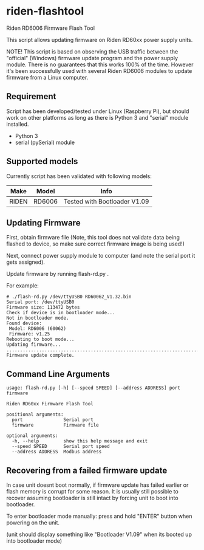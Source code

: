 # riden-flashtool
Riden RD6006 Firmware Flash Tool

This script allows updating firmware on Riden RD60xx power supply units.

NOTE! This script is based on observing the USB traffic between the "official" (Windows)
firmware update program and the power supply module. There is no guarantees that this
works 100% of the time. However it's been successfully used with several Riden RD6006
modules to update firmware from a Linux computer.

## Requirement

Script has been developed/tested under Linux (Raspberry Pi), but should work
on other platforms as long as there is Python 3 and "serial" module installed.

* Python 3
* serial (pySerial) module

## Supported models

Currently script has been validated with following models:

Make|Model|Info
----|-----|----
RIDEN|RD6006|Tested with Bootloader V1.09


## Updating Firmware

First, obtain firmware file (Note, this tool does not validate data being flashed
to device, so make sure correct firmware image is being used!)

Next, connect power supply module to computer (and note the serial port it gets assigned).

Update firmware by running flash-rd.py <serialport> <filename>.

For example:

```
# ./flash-rd.py /dev/ttyUSB0 RD60062_V1.32.bin
Serial port: /dev/ttyUSB0
Firmware size: 113472 bytes
Check if device is in bootloader mode...
Not in bootloader mode.
Found device:
 Model: RD6006 (60062)
 Firmware: v1.25
Rebooting to boot mode...
Updating firmware...
.............................................................................................................................................................................................................................................................................................................................................................................................................................................................................................................................................................................................................................................................................................................................................................................................................................................................................................................................................................................................................................................................................................................................................................................................................................................................................................................................................................................................................................................................................................................................................................................................................................................................................................................................................................................................................................................b'OK'
Firmware update complete.
```

## Command Line Arguments

```
usage: flash-rd.py [-h] [--speed SPEED] [--address ADDRESS] port firmware

Riden RD60xx Firmware Flash Tool

positional arguments:
  port               Serial port
  firmware           Firmware file

optional arguments:
  -h, --help         show this help message and exit
  --speed SPEED      Serial port speed
  --address ADDRESS  Modbus address
```


## Recovering from a failed firmware update

In case unit doesnt boot normally, if firmware update has failed earlier or
flash memory is corrupt for some reason. It is usually still possible to recover
assuming bootloader is still intact by forcing unit to boot into bootloader.

To enter bootloader mode manually:  press and hold "ENTER" button when powering on the unit.

(unit should display something like "Bootloader V1.09" when its booted up into bootloader mode)


